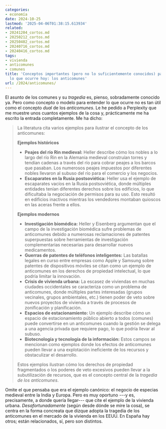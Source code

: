 ```yaml
---
categories:
- economía
date: 2024-10-25
lastmod: '2025-04-06T01:38:15.613934'
related:
- 20241204_cortos.md
- 20250212_cortos.md
- 20250402_cortos.md
- 20240716_cortos.md
- 20240416_cortos.md
tags:
- vivienda
- anticomunes
- comunes
title: 'Conceptos importantes (pero no lo suficientemente conocidos) para entender
  lo que ocurre hoy: los anticomunes'
url: /2024/anticomunes/
---
```


El asunto de los comunes y su _tragedia_ es, pienso, sobradamente conocido ya. Pero como concepto o modelo para entender lo que ocurre no es tan útil como el concepto _dual_ de los _anticomunes_. Le he pedido a Perplexity que me muestre unos cuantos ejemplos de la cosa y, prácticamente me ha escrito la entrada completamente. Me ha dicho:

> La literatura cita varios ejemplos para ilustrar el concepto de los anticomunes:
>
> **Ejemplos históricos**
> - **Peajes del río Rin medieval:** Heller describe cómo los nobles a lo largo del río Rin en la Alemania medieval construían torres y tendían cadenas a través del río para cobrar peajes a los barcos que pasaban. Los numerosos peajes impuestos por diferentes nobles llevaron al subuso del río para el comercio y los negocios.
> - **Escaparates en la Rusia postsoviética:** Heller usa el ejemplo de escaparates vacíos en la Rusia postsoviética, donde múltiples entidades tenían diferentes derechos sobre los edificios, lo que dificultaba la negociación de permisos para su uso. Esto resultó en edificios inactivos mientras los vendedores montaban quioscos en las aceras frente a ellos.
>
> **Ejemplos modernos**
> - **Investigación biomédica:** Heller y Eisenberg argumentan que el campo de la investigación biomédica sufre problemas de anticomunes debido a numerosas reclamaciones de patentes superpuestas sobre herramientas de investigación complementarias necesarias para desarrollar nuevos medicamentos.
> - **Guerras de patentes de teléfonos inteligentes:** Las batallas legales en curso entre empresas como Apple y Samsung sobre patentes de dispositivos móviles se citan como un ejemplo de anticomunes en los derechos de propiedad intelectual, lo que podría limitar la innovación.
> - **Crisis de vivienda urbana:** La escasez de viviendas en muchas ciudades occidentales se caracteriza como un problema de anticomunes, donde múltiples partes interesadas (grupos vecinales, grupos ambientales, etc.) tienen poder de veto sobre nuevos proyectos de vivienda a través de procesos de zonificación y planificación.
> - **Espacios de estacionamiento:** Un ejemplo describe cómo un espacio de estacionamiento público abierto a todos (comunes) puede convertirse en un anticomunes cuando la gestión se delega a una agencia privada que requiere pago, lo que podría llevar al subuso.
> - **Biotecnología y tecnología de la información:** Estos campos se mencionan como ejemplos donde los efectos de anticomunes pueden llevar a una explotación ineficiente de los recursos y obstaculizar el desarrollo.
>
> Estos ejemplos ilustran cómo los derechos de propiedad fragmentados o los poderes de veto excesivos pueden llevar a la subutilización de recursos, que es el concepto central de la _tragedia de los anticomunes_.

Omite el que pensaba que era el ejemplo canónico: el negocio de especias medieval entre la India y Europa. Pero es muy oportuno ---y es, precisamente, a donde quería llegar--- que cite el ejemplo de la vivienda urbana. _Desafortunadamente_ (según desde dónde se mire la cosa), se centra en la forma concreata que dizque adopta la tragedia de los anticomunes en el mercado de la vivienda en los EEUU. En España hay otros; están relacionados, sí, pero son distintos.